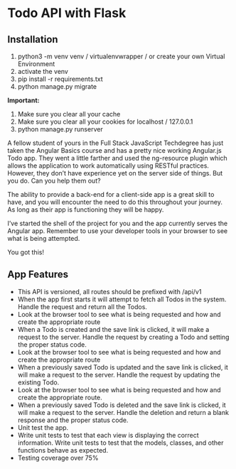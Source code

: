 # Todo API with Flask

## Installation

1. python3 -m venv venv / virtualenvwrapper / or create your own Virtual Environment
2. activate the venv
3. pip install -r requirements.txt
4. python manage.py migrate

**Important:**
1. Make sure you clear all your cache
2. Make sure you clear all your cookies for localhost / 127.0.0.1
3. python manage.py runserver

A fellow student of yours in the Full Stack JavaScript Techdegree has just taken the Angular Basics course and has a pretty nice working Angular.js Todo app. They went a little farther and used the ng-resource plugin which allows the application to work automatically using RESTful practices. However, they don’t have experience yet on the server side of things. But you do. Can you help them out?

The ability to provide a back-end for a client-side app is a great skill to have, and you will encounter the need to do this throughout your journey. As long as their app is functioning they will be happy.

I’ve started the shell of the project for you and the app currently serves the Angular app. Remember to use your developer tools in your browser to see what is being attempted.

You got this!

## App Features

- This API is versioned, all routes should be prefixed with /api/v1
- When the app first starts it will attempt to fetch all Todos in the system. Handle the request and return all the Todos.
- Look at the browser tool to see what is being requested and how and create the appropriate route
- When a Todo is created and the save link is clicked, it will make a request to the server. Handle the request by creating a Todo and setting the proper status code.
- Look at the browser tool to see what is being requested and how and create the appropriate route
- When a previously saved Todo is updated and the save link is clicked, it will make a request to the server. Handle the request by updating the existing Todo.
- Look at the browser tool to see what is being requested and how and create the appropriate route.
- When a previously saved Todo is deleted and the save link is clicked, it will make a request to the server. Handle the deletion and return a blank response and the proper status code.
- Unit test the app.
- Write unit tests to test that each view is displaying the correct information. Write unit tests to test that the models, classes, and other functions behave as expected.
- Testing coverage over 75%